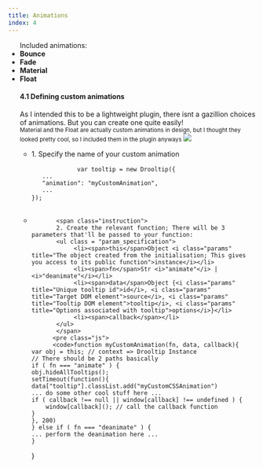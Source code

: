```yaml
---
title: Animations
index: 4
---
```


<ul class = "demos animations">
    <span>Included animations:</span>
    <li title = "I am the default" class = "animation columns medium-3"><span><strong>Bounce</strong></span></li>
    <li data-options="animation:fade" title="Cool ay" class = "animation columns medium-3"><span><strong>Fade</strong></span><i class="countdown"></i></li>
    <li title = "Whoop" data-options="animation:material" class = "animation columns medium-3"><span><strong>Material</strong></span></li>
    <li title = "Noice" data-options="animation:float" class = "animation columns medium-3"><span><strong>Float</strong></span></li>
</ul>
<ul class = "subsection">
    <h4>4.1 Defining custom animations</h4>
     <p>As I intended this to be a lightweight plugin, there isnt a gazillion choices of animations. But you can create one quite easily! <br /><small class="note">Material and the Float are actually custom animations in design, but I thought they looked pretty cool, so I included them in the plugin anyways <img src="{{ "assets/demo/img/trollface.jpg" | relative_url }}" /></small></p>
    <ul class="steps">
       <li>
           <span class="instruction">1. Specify the name of your custom animation</span><pre class="js">
           <code>var tooltip = new Drooltip({
   ...
   "animation": "myCustomAnimation",
   ...
});</code> 
          </pre>
       </li>
       <li>

           <span class="instruction">
           2. Create the relevant function; There will be 3 parameters that'll be passed to your function: 
           <ul class = "param_specification">
                <li><span>this</span>Object <i class="params" title="The object created from the initialisation; This gives you access to its public function">instance</i></li>
                <li><span>fn</span>Str <i>"animate"</i> |  <i>"deanimate"</i></li>
                <li><span>data</span>Object {<i class="params" title="Unique tooltip id">id</i>, <i class="params" title="Target DOM element">source</i>, <i class="params" title="Tooltip DOM element">tooltip</i>, <i class="params" title="Options associated with tooltip">options</i>}</li>
                <li><span>callback</span></li>
           </ul>
           </span>
          <pre class="js">
          <code>function myCustomAnimation(fn, data, callback){
    var obj = this; // context => Drooltip Instance
    // There should be 2 paths basically
    if ( fn === "animate" ) {
    obj.hideAllTooltips();
    setTimeout(function(){
    data["tooltip"].classList.add("myCustomCSSAnimation")
    ... do some other cool stuff here ...
    if ( callback !== null || window[callback] !== undefined ) {
        window[callback](); // call the callback function
    }
    }, 200)
    } else if ( fn === "deanimate" ) {
    ... perform the deanimation here ...
    }
}</code> </pre>
       </li>
    </ul>
</ul>
